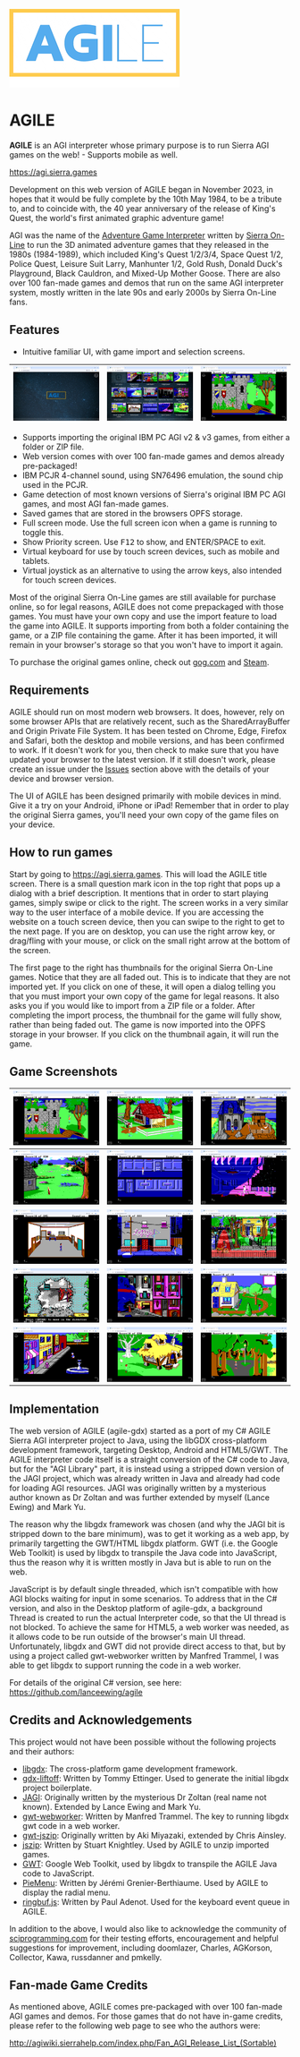 ![](html/webapp/agile_title.png)
# AGILE
**AGILE** is an AGI interpreter whose primary purpose is to run Sierra AGI games on the web! - Supports mobile as well.

https://agi.sierra.games

Development on this web version of AGILE began in November 2023, in hopes that it would be fully complete by the 10th May 1984, to be a tribute to, and to coincide with, the 40 year anniversary of the release of King's Quest, the world's first animated graphic adventure game! 

AGI was the name of the [Adventure Game Interpreter](https://en.wikipedia.org/wiki/Adventure_Game_Interpreter) written by [Sierra On-Line](https://en.wikipedia.org/wiki/Sierra_Entertainment) to run the 3D animated adventure games that they released in the 1980s (1984-1989), which included King's Quest 1/2/3/4, Space Quest 1/2, Police Quest, Leisure Suit Larry, Manhunter 1/2, Gold Rush, Donald Duck's Playground, Black Cauldron, and Mixed-Up Mother Goose. There are also over 100 fan-made games and demos that run on the same AGI interpreter system, mostly written in the late 90s and early 2000s by Sierra On-Line fans.

## Features
- Intuitive familiar UI, with game import and selection screens.
  
![](img/title_page_web_desktop.jpg)           |![](img/games_page_web_desktop.jpg)           |  ![](img/kq1_web_desktop.jpg)
:-------------------------:|:-------------------------:|:-------------------------:|

- Supports importing the original IBM PC AGI v2 & v3 games, from either a folder or ZIP file.
- Web version comes with over 100 fan-made games and demos already pre-packaged!
- IBM PCJR 4-channel sound, using SN76496 emulation, the sound chip used in the PCJR.
- Game detection of most known versions of Sierra's original IBM PC AGI games, and most AGI fan-made games.
- Saved games that are stored in the browsers OPFS storage.
- Full screen mode. Use the full screen icon when a game is running to toggle this.
- Show Priority screen. Use <kbd>F12</kbd> to show, and ENTER/SPACE to exit.
- Virtual keyboard for use by touch screen devices, such as mobile and tablets.
- Virtual joystick as an alternative to using the arrow keys, also intended for touch screen devices.

Most of the original Sierra On-Line games are still available for purchase online, so for legal reasons, AGILE does not come prepackaged with those games. You must have your own copy and use the import feature to load the game into AGILE. It supports importing from both a folder containing the game, or a ZIP file containing the game. After it has been imported, it will remain in your browser's storage so that you won't have to import it again.

To purchase the original games online, check out [gog.com](https://www.gog.com) and [Steam](https://store.steampowered.com).

## Requirements
AGILE should run on most modern web browsers. It does, however, rely on some browser APIs that are relatively recent, such as the SharedArrayBuffer and Origin Private File System. It has been tested on Chrome, Edge, Firefox and Safari, both the desktop and mobile versions, and has been confirmed to work. If it doesn't work for you, then check to make sure that you have updated your browser to the latest version. If it still doesn't work, please create an issue under the [Issues](https://github.com/lanceewing/agile-gdx/issues) section above with the details of your device and browser version.

The UI of AGILE has been designed primarily with mobile devices in mind. Give it a try on your Android, iPhone or iPad! Remember that in order to play the original Sierra games, you'll need your own copy of the game files on your device.

## How to run games
Start by going to https://agi.sierra.games. This will load the AGILE title screen. There is a small question mark icon in the top right that pops up a dialog with a brief description. It mentions that in order to start playing games, simply swipe or click to the right. The screen works in a very similar way to the user interface of a mobile device. If you are accessing the website on a touch screen device, then you can swipe to the right to get to the next page. If you are on desktop, you can use the right arrow key, or drag/fling with your mouse, or click on the small right arrow at the bottom of the screen.

The first page to the right has thumbnails for the original Sierra On-Line games. Notice that they are all faded out. This is to indicate that they are not imported yet. If you click on one of these, it will open a dialog telling you that you must import your own copy of the game for legal reasons. It also asks you if you would like to import from a ZIP file or a folder. After completing the import process, the thumbnail for the game will fully show, rather than being faded out. The game is now imported into the OPFS storage in your browser. If you click on the thumbnail again, it will run the game.

## Game Screenshots

![](img/kq1_web_desktop.jpg)           |![](img/kq2_web_desktop.jpg)           |![](img/kq3_web_desktop.jpg)
:-------------------------:|:-------------------------:|:-------------------------:
![](img/kq4_web_desktop.jpg)           |![](img/sq1_web_desktop.jpg)           |![](img/sq2_web_desktop.jpg)
![](img/pq_web_desktop.jpg)           |![](img/lsl_web_desktop.jpg)           |![](img/gr_web_desktop.jpg)
![](img/mh1_web_desktop.jpg)           |![](img/mh2_web_desktop.jpg)           |![](img/mumg_web_desktop.jpg)
![](img/ddp_web_desktop.jpg)           |![](img/bc_web_desktop.jpg)           |![](img/ruby_web_desktop.jpg)

## Implementation
The web version of AGILE (agile-gdx) started as a port of my C# AGILE Sierra AGI interpreter project to Java, using the libGDX cross-platform development framework, targeting Desktop, Android and HTML5/GWT. The AGILE interpreter code itself is a straight conversion of the C# code to Java, but for the "AGI Library" part, it is instead using a stripped down version of the JAGI project, which was already written in Java and already had code for loading AGI resources. JAGI was originally written by a mysterious author known as Dr Zoltan and was further extended by myself (Lance Ewing) and Mark Yu.

The reason why the libgdx framework was chosen (and why the JAGI bit is stripped down to the bare minimum), was to get it working as a web app, by primarily targetting the GWT/HTML libgdx platform. GWT (i.e. the Google Web Toolkit) is used by libgdx to transpile the Java code into JavaScript, thus the reason why it is written mostly in Java but is able to run on the web.

JavaScript is by default single threaded, which isn't compatible with how AGI blocks waiting for input in some scenarios. To address that in the C# version, and also in the Desktop platform of agile-gdx, a background Thread is created to run the actual Interpreter code, so that the UI thread is not blocked. To achieve the same for HTML5, a web worker was needed, as it allows code to be run outside of the browser's main UI thread. Unfortunately, libgdx and GWT did not provide direct access to that, but by using a project called gwt-webworker written by Manfred Trammel, I was able to get libgdx to support running the code in a web worker.

For details of the original C# version, see here: https://github.com/lanceewing/agile

## Credits and Acknowledgements
This project would not have been possible without the following projects and their authors:

- [libgdx](https://libgdx.com/): The cross-platform game development framework.
- [gdx-liftoff](https://github.com/libgdx/gdx-liftoff): Written by Tommy Ettinger. Used to generate the initial libgdx project boilerplate.
- [JAGI](https://github.com/lanceewing/jagi): Originally written by the mysterious Dr Zoltan (real name not known). Extended by Lance Ewing and Mark Yu.
- [gwt-webworker](https://gitlab.com/ManfredTremmel/gwt-webworker): Written by Manfred Trammel. The key to running libgdx gwt code in a web worker.
- [gwt-jszip](https://github.com/ainslec/GWTJSZip): Originally written by Aki Miyazaki, extended by Chris Ainsley.
- [jszip](https://github.com/Stuk/jszip): Written by Stuart Knightley. Used by AGILE to unzip imported games.
- [GWT](https://www.gwtproject.org): Google Web Toolkit, used by libgdx to transpile the AGILE Java code to JavaScript.
- [PieMenu](https://github.com/payne911/PieMenu): Written by Jérémi Grenier-Berthiaume. Used by AGILE to display the radial menu.
- [ringbuf.js](https://github.com/padenot/ringbuf.js/blob/main/js/ringbuf.js): Written by Paul Adenot. Used for the keyboard event queue in AGILE.

In addition to the above, I would also like to acknowledge the community of [sciprogramming.com](https://sciprogramming.com/) for their testing efforts, encouragement and helpful suggestions for improvement, including doomlazer, Charles, AGKorson, Collector, Kawa, russdanner and pmkelly.

## Fan-made Game Credits
As mentioned above, AGILE comes pre-packaged with over 100 fan-made AGI games and demos. For those games that do not have in-game credits, please refer to the following web page to see who the authors were:

http://agiwiki.sierrahelp.com/index.php/Fan_AGI_Release_List_(Sortable)
